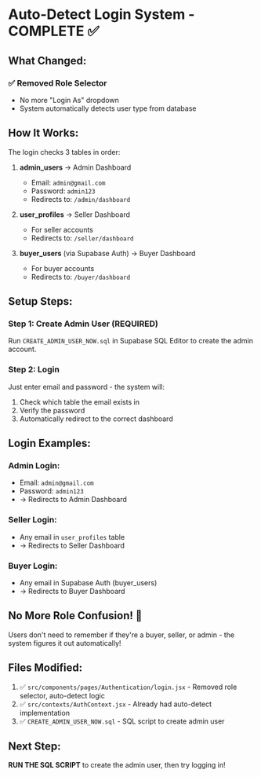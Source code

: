 # Auto-Detect Login System - COMPLETE ✅

## What Changed:

### ✅ Removed Role Selector
- No more "Login As" dropdown
- System automatically detects user type from database

## How It Works:

The login checks 3 tables in order:

1. **admin_users** → Admin Dashboard
   - Email: `admin@gmail.com`
   - Password: `admin123`
   - Redirects to: `/admin/dashboard`

2. **user_profiles** → Seller Dashboard
   - For seller accounts
   - Redirects to: `/seller/dashboard`

3. **buyer_users** (via Supabase Auth) → Buyer Dashboard
   - For buyer accounts
   - Redirects to: `/buyer/dashboard`

## Setup Steps:

### Step 1: Create Admin User (REQUIRED)
Run `CREATE_ADMIN_USER_NOW.sql` in Supabase SQL Editor to create the admin account.

### Step 2: Login
Just enter email and password - the system will:
1. Check which table the email exists in
2. Verify the password
3. Automatically redirect to the correct dashboard

## Login Examples:

### Admin Login:
- Email: `admin@gmail.com`
- Password: `admin123`
- → Redirects to Admin Dashboard

### Seller Login:
- Any email in `user_profiles` table
- → Redirects to Seller Dashboard

### Buyer Login:
- Any email in Supabase Auth (buyer_users)
- → Redirects to Buyer Dashboard

## No More Role Confusion! 🎉
Users don't need to remember if they're a buyer, seller, or admin - the system figures it out automatically!

## Files Modified:
1. ✅ `src/components/pages/Authentication/login.jsx` - Removed role selector, auto-detect logic
2. ✅ `src/contexts/AuthContext.jsx` - Already had auto-detect implementation
3. ✅ `CREATE_ADMIN_USER_NOW.sql` - SQL script to create admin user

## Next Step:
**RUN THE SQL SCRIPT** to create the admin user, then try logging in!
